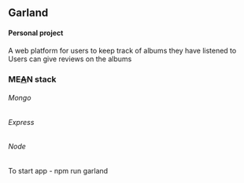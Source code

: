 ## Garland
#### Personal project
A web platform for users to keep track of albums they have listened to  
Users can give reviews on the albums


### ME<u>~~A~~</u>N stack

###### Mongo
###### Express
###### Node


To start app - npm run garland